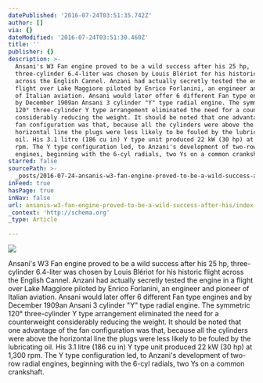 ```yaml
---
datePublished: '2016-07-24T03:51:35.742Z'
author: []
via: {}
dateModified: '2016-07-24T03:51:30.460Z'
title: ''
publisher: {}
description: >-
  Ansani's W3 Fan engine proved to be a wild success after his 25 hp,
  three-cylinder 6.4-liter was chosen by Louis Blériot for his historic flight
  across the English Cannel. Anzani had actually secretly tested the engine in a
  flight over Lake Maggiore piloted by Enrico Forlanini, an engineer and pioneer
  of Italian aviation. Ansani would later offer 6 different Fan type engines and
  by December 1909an Ansani 3 cylinder "Y" type radial engine. The symmetric
  120° three-cylinder Y type arrangement eliminated the need for a counterweight
  considerably reducing the weight. It should be noted that one advantage of the
  fan configuration was that, because all the cylinders were above the
  horizontal line the plugs were less likely to be fouled by the lubricating
  oil. His 3.1 litre (186 cu in) Y type unit produced 22 kW (30 hp) at 1,300
  rpm. The Y type configuration led, to Anzani's development of two-row radial
  engines, beginning with the 6-cyl radials, two Ys on a common crankshaft. 
starred: false
sourcePath: >-
  _posts/2016-07-24-ansanis-w3-fan-engine-proved-to-be-a-wild-success-after-his.md
inFeed: true
hasPage: true
inNav: false
url: ansanis-w3-fan-engine-proved-to-be-a-wild-success-after-his/index.html
_context: 'http://schema.org'
_type: Article

---
```

![](https://the-grid-user-content.s3-us-west-2.amazonaws.com/e1654491-0dc6-46ca-b318-c94aaf567286.png)

Ansani's W3 Fan engine proved to be a wild success after his 25 hp, three-cylinder 6.4-liter was chosen by Louis Blériot for his historic flight across the English Cannel. Anzani had actually secretly tested the engine in a flight over Lake Maggiore piloted by Enrico Forlanini, an engineer and pioneer of Italian aviation. Ansani would later offer 6 different Fan type engines and by December 1909an Ansani 3 cylinder "Y" type radial engine. The symmetric 120° three-cylinder Y type arrangement eliminated the need for a counterweight considerably reducing the weight. It should be noted that one advantage of the fan configuration was that, because all the cylinders were above the horizontal line the plugs were less likely to be fouled by the lubricating oil. His 3.1 litre (186 cu in) Y type unit produced 22 kW (30 hp) at 1,300 rpm. The Y type configuration led, to Anzani's development of two-row radial engines, beginning with the 6-cyl radials, two Ys on a common crankshaft.